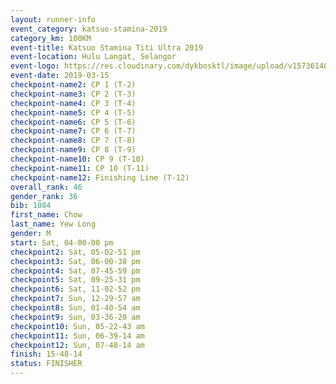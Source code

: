 ```yaml
--- 
layout: runner-info 
event_category: katsuo-stamina-2019 
category_km: 100KM 
event-title: Katsuo Stamina Titi Ultra 2019 
event-location: Hulu Langat, Selangor 
event-logo: https://res.cloudinary.com/dykbosktl/image/upload/v1573614825/Logo/Logo_p7ft6n.png 
event-date: 2019-03-15 
checkpoint-name2: CP 1 (T-2) 
checkpoint-name3: CP 2 (T-3) 
checkpoint-name4: CP 3 (T-4) 
checkpoint-name5: CP 4 (T-5) 
checkpoint-name6: CP 5 (T-6) 
checkpoint-name7: CP 6 (T-7) 
checkpoint-name8: CP 7 (T-8) 
checkpoint-name9: CP 8 (T-9) 
checkpoint-name10: CP 9 (T-10) 
checkpoint-name11: CP 10 (T-11) 
checkpoint-name12: Finishing Line (T-12) 
overall_rank: 46
gender_rank: 36
bib: 1084
first_name: Chow
last_name: Yew Long
gender: M
start: Sat, 04-00-00 pm
checkpoint2: Sat, 05-02-51 pm
checkpoint3: Sat, 06-00-38 pm
checkpoint4: Sat, 07-45-59 pm
checkpoint5: Sat, 09-25-31 pm
checkpoint6: Sat, 11-02-52 pm
checkpoint7: Sun, 12-29-57 am
checkpoint8: Sun, 01-40-54 am
checkpoint9: Sun, 03-36-20 am
checkpoint10: Sun, 05-22-43 am
checkpoint11: Sun, 06-39-14 am
checkpoint12: Sun, 07-48-14 am
finish: 15-48-14
status: FINISHER
--- 
```

